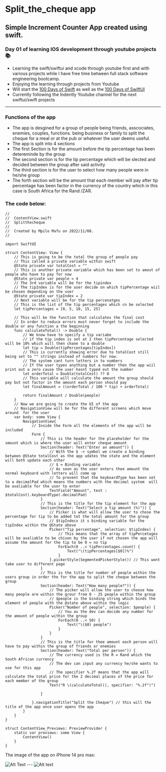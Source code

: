 # Split_the_cheque app
## Simple Increment Counter App created using swift.
### Day 01 of learning IOS development through youtube projects:books:
* Learning the swift/swiftui and xcode through youtube first and with various projects while I have free time between full stack software engineering bootcamp.
* Enjoying the learning through projects from Youtube
* Will start the [100 Days of Swift](https://www.hackingwithswift.com/100) as well as the [100 Days of SwiftUI](https://www.hackingwithswift.com/100/swiftui)
* Currently following the Indently Youtube channel for the next swiftui/swift projects
---
### Functions of the app
* The app is desgined for a group of people being friends, asscociates, enemies, couples, functions. being business or family to split the cheque for a meal or at the pub or whatever the user deems useful.
* The app is split into 4 sections
* The first Section is for the amount before the tip percentage has been detereminde by the group 
* The second section is for the tip percentage which will be slected and decided between the group after said activity
* The third section is for the user to select how many people were in he/she group
* The forth section will be the amount that each member will pay after tip percentage has been factor in the currency of the country which in this case is South Africa for the Rand /ZAR.
### The code below: 
```
//
//  ContentView.swift
//  Splitthecheque
//
//  Created by Mpilo Mafu on 2022/11/08.
//

import SwiftUI

struct ContentView: View {
    // This is going to be the total the group of people pay
    // This called a private variable within swift
    @State private var totalCost = ""
    // This is another private variable which has been set to amout of people who have to pay for now
    @State private var people = 4
    // The 3rd variable will be for the tipindex
    // The tipIndex is for the user decide on which tipPercentage wiil be chosen depending on the user
    @State private var tipIndex = 2
    // Next variable will be for the tip percenatges
    // This is the list of the tip percentages which cn be selected
    let tipPercentages = [0, 5, 10, 15, 25]
    
    // This will be the function that calculates the final cost
    // In order to reduce errors must never forget to include the double or any function a the beginning
    func calculateTotal() -> Double {
        // We know have to specify a tip variabe
        // if the tip index is set at 2 then tipPercentage selected will be 10% which will then chane to a double
        let tip = Double(tipPercentages[tipIndex])
        // This is currently showing error due to totalCost still being set to "" strings instead of numbers for now.
        // The system cant turn letters in to numbers
        // If the user types anything but a number then the app wiil print out a zero cause the user hasnt typed out the number
        let orderTotal = Double(totalCost) ?? 0
        // This variable will calculate the amount the group should pay but not factor in the amount each person should pay
        let finalAmount = ((orderTotal / 100 * tip) + orderTotal)
        
        return finalAmount / Double(people)
    }
    // Now we are going to create the UI of the app
    // NavigationView will be for the different screens which move around  for the user
    var body: some View {
        NavigationView{
            // Inside the Form all the elements of the app will be included
            Form {
                // This is the header for the placeholder for the smount which is where the user will enter cheque amount
                Section(header: Text("Enter an amount")) {
                    // With the $ -> symbol we create a binding between @State totalCost as the app udates the state and the element will both update each other
                    // $ = Binding variable
                    // As soon as the user enters thee amount the normal keyboard with letters will come up
                    // To prevent that the keyboardType has been set to a decimalPad which means the numbers with the decimal system  will be avaliable for the user to enter
                    TextField("Amount", text : $totalCost).keyboardType(.decimalPad)
                }
                // This is the title for the tip element for the app
                Section(header: Text("Select a tip amount (%)")) {
                    // Picker is what will allow the user to chose the percentage for tip to be added tot the total amount for the group
                    // $tipIndecx it s binding variable for the tipIndex within the @State above
                    Picker("Tip percentage", selection: $tipIndex) {
                        // This means that the array of tipPercetages will be avaliable to be chisen by the user if not chosen the app will assume the amount for the tip to be 0 = no tip
                        ForEach(0 ..< tipPercentages.count) {
                            Text("\(tipPercentages[$0])%")
                        }
                    }.pickerStyle(SegmentedPickerStyle()) // This wont take user to different page
                }
                // This is the title for number of people within the users group in order the for the app to split the cheque between the group
                Section(header: Text("How many people?")) {
                    // The picker will allow the user to choose how many people are within the grour from 0 - 25 people within the group
                    // $people is the binding string which binds the element of people with the @state above within the logic
                    Picker("Number of people", selection: $people) {
                        // You as the dev can decide any number for the amount of people within the group
                        ForEach(0 ..< 50) {
                            Text("\($0) people")
                        }
                    }
                }
                // This is the title for thee amount each person will have to pay within the group of friends or enemies
                Section(header: Text("Total per person")) {
                    // The currency used is the R = Rand which the South African currency
                    // The dev can input any currency he/she wants to use for this app
                    // The specifier %.2f means that the app will calculate the total price for the 2 decimal places of the price for each member of the group
                    Text("R \(calculateTotal(), specifier: "%.2f")")
                    
                }
                
            }.navigationTitle("Split the Cheque") // this will the title of the app once user opens the app
        }
    }
}

struct ContentView_Previews: PreviewProvider {
    static var previews: some View {
        ContentView()
    }
}
```
The image of the app on iPhone 14 pro max:

<img src="desktop/Home.png" alt="Alt Text" title="Home Screen">
---
<img src="desktop/Split_the_cheque.png" alt="Alt text" title="User Interfeace for App">
